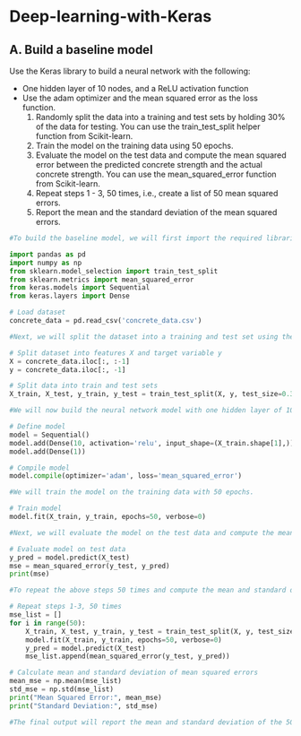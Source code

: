 # Deep-learning-with-Keras
## A. Build a baseline model
Use the Keras library to build a neural network with the following:
- One hidden layer of 10 nodes, and a ReLU activation function
- Use the adam optimizer and the mean squared error  as the loss function.
  1. Randomly split the data into a training and test sets by holding 30% of the data for testing. You can use the 
train_test_split
helper function from Scikit-learn.
  2. Train the model on the training data using 50 epochs.
  3. Evaluate the model on the test data and compute the mean squared error between the predicted concrete strength and the actual concrete strength. You can use the mean_squared_error function from Scikit-learn.
  4. Repeat steps 1 - 3, 50 times, i.e., create a list of 50 mean squared errors.
  5. Report the mean and the standard deviation of the mean squared errors.

``` python
#To build the baseline model, we will first import the required libraries and load the dataset into a Pandas dataframe.

import pandas as pd
import numpy as np
from sklearn.model_selection import train_test_split
from sklearn.metrics import mean_squared_error
from keras.models import Sequential
from keras.layers import Dense

# Load dataset
concrete_data = pd.read_csv('concrete_data.csv')

#Next, we will split the dataset into a training and test set using the train_test_split function from Scikit-learn.

# Split dataset into features X and target variable y
X = concrete_data.iloc[:, :-1]
y = concrete_data.iloc[:, -1]

# Split data into train and test sets
X_train, X_test, y_train, y_test = train_test_split(X, y, test_size=0.3, random_state=0)

#We will now build the neural network model with one hidden layer of 10 nodes, using the ReLU activation function, and compiling it with the adam optimizer and mean squared error loss function.

# Define model
model = Sequential()
model.add(Dense(10, activation='relu', input_shape=(X_train.shape[1],)))
model.add(Dense(1))

# Compile model
model.compile(optimizer='adam', loss='mean_squared_error')

#We will train the model on the training data with 50 epochs.

# Train model
model.fit(X_train, y_train, epochs=50, verbose=0)

#Next, we will evaluate the model on the test data and compute the mean squared error.

# Evaluate model on test data
y_pred = model.predict(X_test)
mse = mean_squared_error(y_test, y_pred)
print(mse)

#To repeat the above steps 50 times and compute the mean and standard deviation of the mean squared errors, we will create a list of 50 mean squared errors and then calculate the mean and standard deviation.

# Repeat steps 1-3, 50 times
mse_list = []
for i in range(50):
    X_train, X_test, y_train, y_test = train_test_split(X, y, test_size=0.3, random_state=i)
    model.fit(X_train, y_train, epochs=50, verbose=0)
    y_pred = model.predict(X_test)
    mse_list.append(mean_squared_error(y_test, y_pred))

# Calculate mean and standard deviation of mean squared errors
mean_mse = np.mean(mse_list)
std_mse = np.std(mse_list)
print("Mean Squared Error:", mean_mse)
print("Standard Deviation:", std_mse)

#The final output will report the mean and standard deviation of the 50 mean squared errors computed in the above step.
``` 
